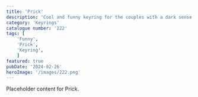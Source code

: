 ```yaml
---
title: 'Prick'
description: 'Cool and funny keyring for the couples with a dark sense of humour'
category: 'Keyrings'
catalogue number: '222'
tags: [
    'Funny', 
    'Prick',
    'Keyring', 
    ]
featured: true
pubDate: '2024-02-26'
heroImage: '/images/222.png'
---
```


Placeholder content for Prick.